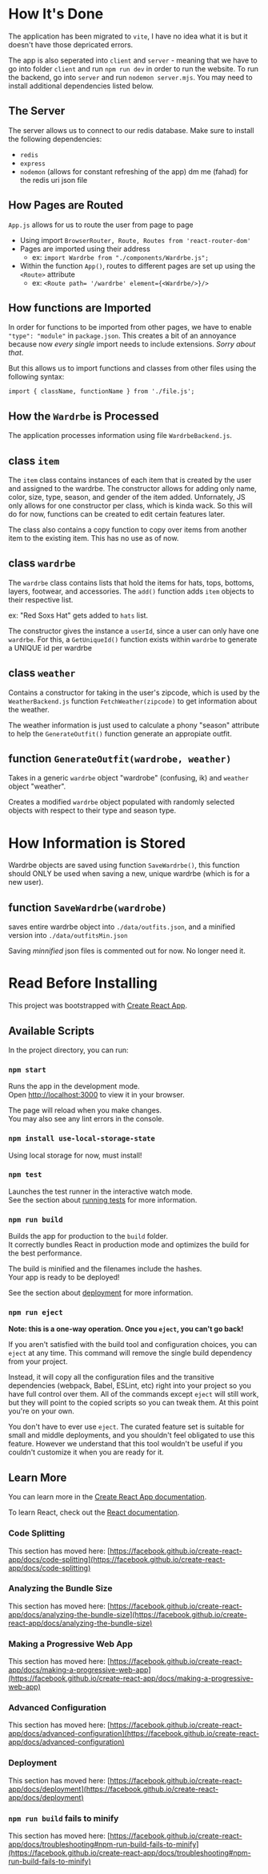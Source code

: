 # How It's Done
The application has been migrated to `vite`, I have no idea what it is but it doesn't have those depricated errors.

The app is also seperated into `client` and `server` - meaning that we have to go into folder `client` and run `npm run dev` in order to run the website. To run the backend, go into `server` and run `nodemon server.mjs`. You may need to install additional dependencies listed below.

## The Server
The server allows us to connect to our redis database. Make sure to install the following dependencies:
- `redis`
- `express`
- `nodemon` (allows for constant refreshing of the app)
dm me (fahad) for the redis uri json file

## How Pages are Routed
`App.js` allows for us to route the user from page to page

- Using import `BrowserRouter, Route, Routes from 'react-router-dom'`
- Pages are imported using their address
    - ex: `import Wardrbe from "./components/Wardrbe.js";`
- Within the function `App()`, routes to different pages are set up using the `<Route>` attribute
    - ex: `<Route path= '/wardrbe' element={<Wardrbe/>}/>`

## How functions are Imported
In order for functions to be imported from other pages, we have to enable `"type": "module"` in `package.json`. This creates a bit of an annoyance because now *every single* import needs to include extensions. *Sorry about that*.

But this allows us to import functions and classes from other files using the following syntax:
```
import { className, functionName } from './file.js';
```

## How the `Wardrbe` is Processed
The application processes information using file `WardrbeBackend.js`.
## class `item`
The `item` class contains instances of each item that is created by the user and assigned to the wardrbe.
The constructor allows for adding only name, color, size, type, season, and gender of the item added. Unfornately, JS only allows for one constructor per class, which is kinda wack. So this will do for now, functions can be created to edit certain features later.

The class also contains a copy function to copy over items from another item to the existing item. This has no use as of now.

## class `wardrbe`
The `wardrbe` class contains lists that hold the items for hats, tops, bottoms, layers, footwear, and accessories. The `add()` function adds `item` objects to their respective list.

ex: "Red Soxs Hat" gets added to `hats` list.

The constructor gives the instance a `userId`, since a user can only have one `wardrbe`.
For this, a `GetUniqueId()` function exists within `wardrbe` to generate a UNIQUE id per wardrbe

## class `weather`
Contains a constructor for taking in the user's zipcode, which is used by the `WeatherBackend.js` function `FetchWeather(zipcode)` to get information about the weather.

The weather information is just used to calculate a phony "season" attribute to help the `GenerateOutfit()` function generate an appropiate outfit.

## function `GenerateOutfit(wardrobe, weather)`
Takes in a generic `wardrbe` object "wardrobe" (confusing, ik) and `weather` object "weather".

Creates a modified `wardrbe` object populated with randomly selected objects with respect to their type and season type.

# How Information is Stored
Wardrbe objects are saved using function `SaveWardrbe()`, this function should ONLY be used when saving a new, unique wardrbe (which is for a new user).
## function `SaveWardrbe(wardrobe)`
saves entire wardrbe object into `./data/outfits.json`, and a minified version into `./data/outfitsMin.json`

Saving _minnified_ json files is commented out for now. No longer need it.

# Read Before Installing

This project was bootstrapped with [Create React App](https://github.com/facebook/create-react-app).

## Available Scripts

In the project directory, you can run:

### `npm start`

Runs the app in the development mode.\
Open [http://localhost:3000](http://localhost:3000) to view it in your browser.

The page will reload when you make changes.\
You may also see any lint errors in the console.

### `npm install use-local-storage-state`

Using local storage for now, must install!

### `npm test`

Launches the test runner in the interactive watch mode.\
See the section about [running tests](https://facebook.github.io/create-react-app/docs/running-tests) for more information.

### `npm run build`

Builds the app for production to the `build` folder.\
It correctly bundles React in production mode and optimizes the build for the best performance.

The build is minified and the filenames include the hashes.\
Your app is ready to be deployed!

See the section about [deployment](https://facebook.github.io/create-react-app/docs/deployment) for more information.

### `npm run eject`

**Note: this is a one-way operation. Once you `eject`, you can't go back!**

If you aren't satisfied with the build tool and configuration choices, you can `eject` at any time. This command will remove the single build dependency from your project.

Instead, it will copy all the configuration files and the transitive dependencies (webpack, Babel, ESLint, etc) right into your project so you have full control over them. All of the commands except `eject` will still work, but they will point to the copied scripts so you can tweak them. At this point you're on your own.

You don't have to ever use `eject`. The curated feature set is suitable for small and middle deployments, and you shouldn't feel obligated to use this feature. However we understand that this tool wouldn't be useful if you couldn't customize it when you are ready for it.

## Learn More

You can learn more in the [Create React App documentation](https://facebook.github.io/create-react-app/docs/getting-started).

To learn React, check out the [React documentation](https://reactjs.org/).

### Code Splitting

This section has moved here: [https://facebook.github.io/create-react-app/docs/code-splitting](https://facebook.github.io/create-react-app/docs/code-splitting)

### Analyzing the Bundle Size

This section has moved here: [https://facebook.github.io/create-react-app/docs/analyzing-the-bundle-size](https://facebook.github.io/create-react-app/docs/analyzing-the-bundle-size)

### Making a Progressive Web App

This section has moved here: [https://facebook.github.io/create-react-app/docs/making-a-progressive-web-app](https://facebook.github.io/create-react-app/docs/making-a-progressive-web-app)

### Advanced Configuration

This section has moved here: [https://facebook.github.io/create-react-app/docs/advanced-configuration](https://facebook.github.io/create-react-app/docs/advanced-configuration)

### Deployment

This section has moved here: [https://facebook.github.io/create-react-app/docs/deployment](https://facebook.github.io/create-react-app/docs/deployment)

### `npm run build` fails to minify

This section has moved here: [https://facebook.github.io/create-react-app/docs/troubleshooting#npm-run-build-fails-to-minify](https://facebook.github.io/create-react-app/docs/troubleshooting#npm-run-build-fails-to-minify)
